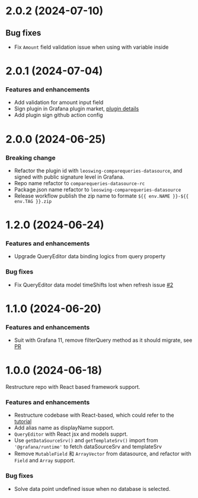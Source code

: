 # 2.0.2 (2024-07-10)

## Bug fixes

- Fix `Amount` field validation issue when using with variable inside

# 2.0.1 (2024-07-04)

### Features and enhancements

- Add validation for amount input field
- Sign plugin in Grafana plugin market, [plugin details](https://grafana.com/grafana/plugins/leoswing-comparequeries-datasource/)
- Add plugin sign github action config

# 2.0.0 (2024-06-25)

### Breaking change

- Refactor the plugin id with `leoswing-comparequeries-datasource`, and signed with public signature level in Grafana.
- Repo name refactor to `comparequeries-datasource-rc`
- Package.json name refactor to `leoswing-comparequeries-datasource`
- Release workflow publish the zip name to formate `${{ env.NAME }}-${{ env.TAG }}.zip`

# 1.2.0 (2024-06-24)

### Features and enhancements

- Upgrade QueryEditor data binding logics from query property

### Bug fixes

- Fix QueryEditor data model timeShifts lost when refresh issue [#2](https://github.com/leoswing/comparequeries-datasource-rc/issues/2)

# 1.1.0 (2024-06-20)

### Features and enhancements

- Suit with Grafana 11, remove filterQuery method as it should migrate, see [PR](https://github.com/leoswing/comparequeries-datasource-rc/pull/1)

# 1.0.0 (2024-06-18)

Restructure repo with React based framework support.

### Features and enhancements

- Restructure codebase with React-based, which could refer to the [tutorial](https://grafana.com/developers/plugin-tools/tutorials/build-a-data-source-plugin)
- Add alias name as displayName support.
- `QueryEditor` with React jsx and models supprt.
- Use `getDataSourceSrv()` and `getTemplateSrv()` import from `'@grafana/runtime'` to fetch dataSourceSrv and templateSrv
- Remove `MutableField` 和 `ArrayVector` from datasource, and refactor with `Field` and `Array` support.

### Bug fixes

- Solve data point undefined issue when no database is selected.